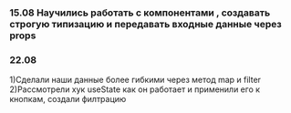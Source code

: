 ### 15.08 Научились работать с компонентами , создавать строгую типизацию и передавать входные данные через props

### 22.08 
1)Сделали наши данные более гибкими через метод map и filter
2)Рассмотрели хук useState как он работает и применили его к кнопкам, создали филтрацию



